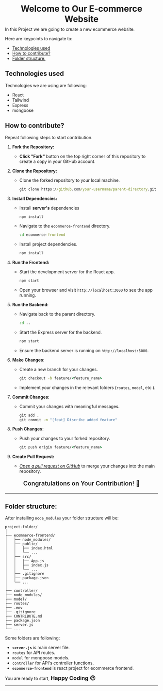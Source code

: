 <h1 style="text-align:center; margin: 8px; color:">
Welcome to Our E-commerce Website
</h1>
In this Project we are going to create a new ecommerce website.

Here are keypoints to navigate to:
- [Technologies used](#technologies-used)
- [How to contribute?](#how-to-contribute)
- [Folder structure:](#folder-structure)

## Technologies used


Technologies we are using are following:
- React 
- Tailwind 
- Express
- mongoose


## How to contribute?
Repeat following steps to start contribution.


1. **Fork the Repository:**
   - **Click "Fork"** button on the top right corner of this repository to create a copy in your GitHub account.

2. **Clone the Repository:**
   - Clone the forked repository to your local machine.
     ```cmd
     git clone https://github.com/your-username/parent-directory.git
     ```

3. **Install Dependencies:**
   - Install **server's** dependencies
     ```cmd
     npm install
     ```
   - Navigate to the `ecommerce-frontend` directory.
     ```cmd
     cd ecommerce-frontend
     ```
   - Install project dependencies.
     ```cmd
     npm install
     ```

4. **Run the Frontend:**
   - Start the development server for the React app.
     ```cmd
     npm start
     ```
   - Open your browser and visit `http://localhost:3000` to see the app running.

5. **Run the Backend:**
   - Navigate back to the parent directory.
     ```cmd
     cd ..
     ```
   - Start the Express server for the backend.
     ```cmd
     npm start
     ```
   - Ensure the backend server is running on `http://localhost:5000`.

6. **Make Changes:**
   - Create a new branch for your changes.
     ```cmd
     git checkout -b feature/<feature_name>
     ```
   - Implement your changes in the relevant folders (`routes`, `model`, etc.).

7. **Commit Changes:**
   - Commit your changes with meaningful messages.
     ```cmd
     git add .
     git commit -m "[feat] Discribe added feature"
     ```

8. **Push Changes:**
   - Push your changes to your forked repository.
     ```cmd
     git push origin feature/<feature_name>
     ```

9.  **Create Pull Request:**
    - *<span style="text-decoration: underline;text-underline-offset: 3px;">Open a pull request on GitHub</span>* to merge your changes into the main repository.

<div style="margin: 20px 0; font-size: 20px; text-align:center; font-weight: 600;">Congratulations on Your Contribution! 🎉</div>

<hr style="height: 1px;">


## Folder structure:
After installing `node_modules` your folder structure will be:


```
project-folder/
│
├── ecommerce-frontend/
│   ├── node_modules/
│   ├── public/
│   │   ├── index.html
│   │   └── ...
│   ├── src/
│   │   ├── App.js
│   │   ├── index.js
│   │   └── ...
│   ├── .gitignore
│   ├── package.json
│   └── ...
│
├── controller/
├── node_modules/
├── model/
├── routes/
├── .env
├── .gitignore
├── CONTRIBUTE.md
├── package.json
├── server.js
└── ...

```

Some folders are following:
- **`server.js`** is main server file.
- `routes` for API routes.
- `model` for mongoose models.
- `controller` for API's controller functions.
- **`ecommerce-frontend`** is react project for ecommerce frontend.

You are ready to start, <span style="font-size: 18px; font-weight: 700;">Happy Coding 😍</span>

<hr style="height: 1px;">